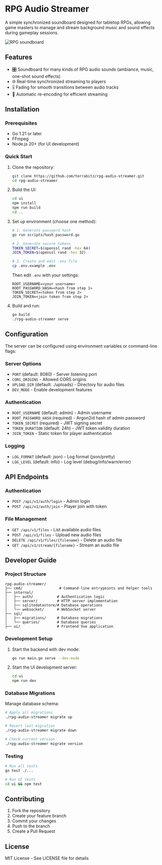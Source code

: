 # RPG Audio Streamer

A simple synchronized soundboard designed for tabletop RPGs, allowing game masters to manage and stream background music and sound effects during gameplay sessions.

![RPG soundboard](./media/audio-playing.gif)

## Features

- 🎛️ Soundboard for many kinds of RPG audio sounds (ambiance, music, one-shot sound effects)
- 🌐 Real-time synchronized streaming to players
- 🎚️ Fading for smooth transitions between audio tracks
- 🎼 Automatic re-encoding for efficient streaming

## Installation

### Prerequisites

- Go 1.21 or later
- FFmpeg
- Node.js 20+ (for UI development)

### Quick Start

1. Clone the repository:
   ```bash
   git clone https://github.com/terrabitz/rpg-audio-streamer.git
   cd rpg-audio-streamer
   ```

2. Build the UI:
   ```bash
   cd ui
   npm install
   npm run build
   cd ..
   ```

3. Set up environment (choose one method):

   ```bash
   # 1. Generate password hash
   go run scripts/hash_password.go

   # 2. Generate secure tokens
   TOKEN_SECRET=$(openssl rand -hex 64)
   JOIN_TOKEN=$(openssl rand -hex 32)

   # 3. Create and edit .env file
   cp .env.example .env
   ```

   Then edit `.env` with your settings:
   ```env
   ROOT_USERNAME=<your username>
   ROOT_PASSWORD_HASH=<hash from step 1>
   TOKEN_SECRET=<token from step 2>
   JOIN_TOKEN=<join token from step 2>
   ```

4. Build and run:
   ```bash
   go build
   ./rpg-audio-streamer serve
   ```

## Configuration

The server can be configured using environment variables or command-line flags:

### Server Options
- `PORT` (default: 8080) - Server listening port
- `CORS_ORIGINS` - Allowed CORS origins
- `UPLOAD_DIR` (default: ./uploads) - Directory for audio files
- `DEV_MODE` - Enable development features

### Authentication
- `ROOT_USERNAME` (default: admin) - Admin username
- `ROOT_PASSWORD_HASH` (required) - Argon2id hash of admin password
- `TOKEN_SECRET` (required) - JWT signing secret
- `TOKEN_DURATION` (default: 24h) - JWT token validity duration
- `JOIN_TOKEN` - Static token for player authentication

### Logging
- `LOG_FORMAT` (default: json) - Log format (json/pretty)
- `LOG_LEVEL` (default: info) - Log level (debug/info/warn/error)

## API Endpoints

### Authentication
- `POST /api/v1/auth/login` - Admin login
- `POST /api/v1/auth/join` - Player join with token

### File Management
- `GET /api/v1/files` - List available audio files
- `POST /api/v1/files` - Upload new audio files
- `DELETE /api/v1/files/{filename}` - Delete an audio file
- `GET /api/v1/stream/{filename}` - Stream an audio file

## Developer Guide

### Project Structure

```
rpg-audio-streamer/
├── cmd/                 # Command-line entrypoints and helper tools
├── internal/
│   ├── auth/           # Authentication logic
│   ├── server/         # HTTP server implementation
│   ├── sqlitedatastore/# Database operations
│   └── websocket/      # WebSocket server
├── sql/
│   ├── migrations/     # Database migrations
│   └── queries/        # Database queries
├── ui/                 # Frontend Vue application
```

### Development Setup

1. Start the backend with dev mode:
   ```bash
   go run main.go serve --dev-mode
   ```

2. Start the UI development server:
   ```bash
   cd ui
   npm run dev
   ```

### Database Migrations

Manage database schema:
```bash
# Apply all migrations
./rpg-audio-streamer migrate up

# Revert last migration
./rpg-audio-streamer migrate down

# Check current version
./rpg-audio-streamer migrate version
```

### Testing

```bash
# Run all tests
go test ./...

# Run UI tests
cd ui && npm test
```

## Contributing

1. Fork the repository
2. Create your feature branch
3. Commit your changes
4. Push to the branch
5. Create a Pull Request

## License

MIT License - See LICENSE file for details

